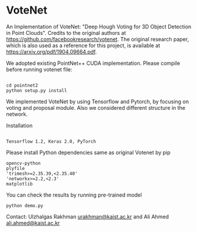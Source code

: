 # VoteNet
An Implementation of VoteNet: "Deep Hough Voting for 3D Object Detection in Point Clouds". Credits to the original authors at https://github.com/facebookresearch/votenet.
The original research paper, which is also used as a reference for this project, is available at https://arxiv.org/pdf/1904.09664.pdf.

We adopted existing PointNet++ CUDA implementation. Please compile before running votenet file:


````

cd pointnet2
python setup.py install

````

We implemented VoteNet by using Tensorflow and Pytorch, by focusing on voting and proposal module.
Also we considered different structure in the network.

Installation
````

Tensorflow 1.2, Keras 2.0, PyTorch

````

Please install Python dependencies same as original Votenet by pip
````
opencv-python
plyfile
'trimesh>=2.35.39,<2.35.40'
'networkx>=2.2,<2.3'
matplotlib

````

You can check the results by running pre-trained model

````
python demo.py

````

Contact: Ulzhalgas Rakhman urakhman@kaist.ac.kr and Ali Ahmed ali.ahmed@kaist.ac.kr
